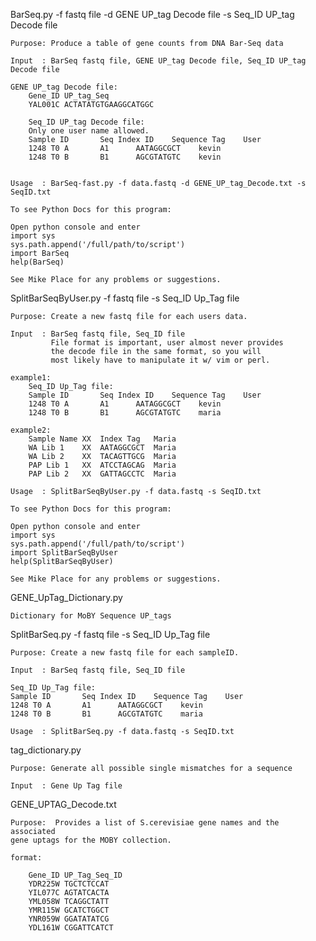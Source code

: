 BarSeq.py -f fastq file -d GENE UP_tag Decode file -s Seq_ID UP_tag Decode file

    Purpose: Produce a table of gene counts from DNA Bar-Seq data

    Input  : BarSeq fastq file, GENE UP_tag Decode file, Seq_ID UP_tag Decode file

    GENE UP_tag Decode file:
        Gene_ID UP_tag_Seq
        YAL001C ACTATATGTGAAGGCATGGC

        Seq_ID UP_tag Decode file:
        Only one user name allowed.
        Sample ID       Seq Index ID    Sequence Tag    User
        1248 T0 A       A1      AATAGGCGCT    kevin 
        1248 T0 B       B1      AGCGTATGTC    kevin


    Usage  : BarSeq-fast.py -f data.fastq -d GENE_UP_tag_Decode.txt -s SeqID.txt
  
	To see Python Docs for this program:

	Open python console and enter
	import sys
	sys.path.append('/full/path/to/script')
	import BarSeq
	help(BarSeq)

	See Mike Place for any problems or suggestions.


SplitBarSeqByUser.py -f fastq file -s Seq_ID Up_Tag file

    Purpose: Create a new fastq file for each users data.

    Input  : BarSeq fastq file, Seq_ID file
             File format is important, user almost never provides
             the decode file in the same format, so you will
             most likely have to manipulate it w/ vim or perl.
             
    example1:
        Seq_ID Up_Tag file:
        Sample ID       Seq Index ID    Sequence Tag    User
        1248 T0 A       A1      AATAGGCGCT    kevin 
        1248 T0 B       B1      AGCGTATGTC    maria

    example2:
        Sample Name XX  Index Tag   Maria
        WA Lib 1    XX  AATAGGCGCT  Maria
        WA Lib 2    XX  TACAGTTGCG  Maria
        PAP Lib 1   XX  ATCCTAGCAG  Maria
        PAP Lib 2   XX  GATTAGCCTC  Maria
    
    Usage  : SplitBarSeqByUser.py -f data.fastq -s SeqID.txt
  
	To see Python Docs for this program:

	Open python console and enter
	import sys
	sys.path.append('/full/path/to/script')
	import SplitBarSeqByUser
	help(SplitBarSeqByUser)

	See Mike Place for any problems or suggestions.

GENE_UpTag_Dictionary.py

    Dictionary for MoBY Sequence UP_tags

SplitBarSeq.py -f fastq file -s Seq_ID Up_Tag file

    Purpose: Create a new fastq file for each sampleID.

    Input  : BarSeq fastq file, Seq_ID file

    Seq_ID Up_Tag file:
    Sample ID       Seq Index ID    Sequence Tag    User
    1248 T0 A       A1      AATAGGCGCT    kevin 
    1248 T0 B       B1      AGCGTATGTC    maria

    Usage  : SplitBarSeq.py -f data.fastq -s SeqID.txt

tag_dictionary.py 

    Purpose: Generate all possible single mismatches for a sequence

    Input  : Gene Up Tag file

GENE_UPTAG_Decode.txt
    
    Purpose:  Provides a list of S.cerevisiae gene names and the associated 
    gene uptags for the MOBY collection.

    format:
    
        Gene_ID UP_Tag_Seq_ID
        YDR225W TGCTCTCCAT
        YIL077C AGTATCACTA
        YML058W TCAGGCTATT
        YMR115W GCATCTGGCT
        YNR059W GGATATATCG
        YDL161W CGGATTCATCT



